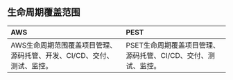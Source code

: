 ## 生命周期覆盖范围

| AWS | PEST |
| :--- | :--- |
| AWS生命周期范围覆盖项目管理、源码托管、开发、CI/CD、交付、测试、监控。 | PSET生命周期覆盖项目管理、源码托管、CI/CD、交付、测试、监控。 |


